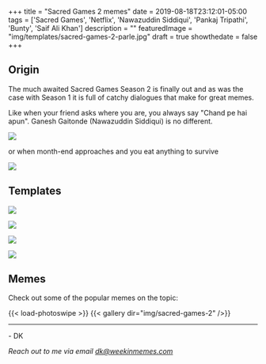 +++
title = "Sacred Games 2 memes"
date = 2019-08-18T23:12:01-05:00
tags = ['Sacred Games', 'Netflix', 'Nawazuddin Siddiqui', 'Pankaj Tripathi', 'Bunty', 'Saif Ali Khan']
description = ""
featuredImage = "img/templates/sacred-games-2-parle.jpg"
draft = true
showthedate = false
+++


## Origin

The much awaited Sacred Games Season 2 is finally out and as was the case with Season 1 it is full of catchy dialogues that make for great memes.
<!--more-->

Like when your friend asks where you are, you always say "Chand pe hai apun". Ganesh Gaitonde (Nawazuddin Siddiqui) is no different.

![](img/sacred-games-2/sacred-games-2-000.png)

or when month-end approaches and you eat anything to survive

![](img/sacred-games-2/sacred-games-2-003.png)

## Templates

![](img/templates/sacred-games-2-murga.jpg)

![](img/templates/sacred-games-2-chand.jpg)

![](img/templates/sacred-games-2-parle.jpg)

![](img/templates/sacred-games-2-guruji-ka-pyaar.jpg)

## Memes

Check out some of the popular memes on the topic:

{{< load-photoswipe >}}
{{< gallery dir="img/sacred-games-2" />}}


---
\- DK

*Reach out to me via email dk@weekinmemes.com*